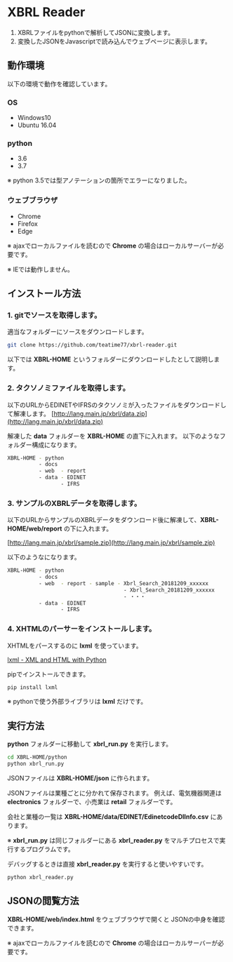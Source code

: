 # XBRL Reader

1. XBRLファイルをpythonで解析してJSONに変換します。
2. 変換したJSONをJavascriptで読み込んでウェブページに表示します。

## 動作環境
以下の環境で動作を確認しています。

### OS
- Windows10
- Ubuntu 16.04

### python
- 3.6
- 3.7

※ python 3.5では型アノテーションの箇所でエラーになりました。

### ウェブブラウザ
- Chrome
- Firefox
- Edge

※ ajaxでローカルファイルを読むので **Chrome** の場合はローカルサーバーが必要です。

※ IEでは動作しません。

## インストール方法

### 1. gitでソースを取得します。

適当なフォルダーにソースをダウンロードします。

```bash
git clone https://github.com/teatime77/xbrl-reader.git
```

以下では **XBRL-HOME** というフォルダーにダウンロードしたとして説明します。

### 2. タクソノミファイルを取得します。

以下のURLからEDINETやIFRSのタクソノミが入ったファイルをダウンロードして解凍します。
[http://lang.main.jp/xbrl/data.zip](http://lang.main.jp/xbrl/data.zip)

解凍した **data** フォルダーを **XBRL-HOME** の直下に入れます。
以下のようなフォルダー構成になります。

```bash
XBRL-HOME - python
          - docs
          - web  - report
          - data - EDINET
                 - IFRS                 
```

### 3. サンプルのXBRLデータを取得します。

以下のURLからサンプルのXBRLデータをダウンロード後に解凍して、**XBRL-HOME/web/report** の下に入れます。

[http://lang.main.jp/xbrl/sample.zip](http://lang.main.jp/xbrl/sample.zip)

以下のようなになります。

```bash
XBRL-HOME - python
          - docs
          - web  - report - sample - Xbrl_Search_20181209_xxxxxx
                                     - Xbrl_Search_20181209_xxxxxx
                                     - ・・・
          - data - EDINET
                 - IFRS                 
```


### 4. XHTMLのパーサーをインストールします。

XHTMLをパースするのに **lxml** を使っています。

[lxml - XML and HTML with Python](https://lxml.de/)

pipでインストールできます。

```bash
pip install lxml
```

※ pythonで使う外部ライブラリは **lxml** だけです。

## 実行方法

**python** フォルダーに移動して **xbrl_run.py** を実行します。

```bash
cd XBRL-HOME/python
python xbrl_run.py
```

JSONファイルは **XBRL-HOME/json** に作られます。

JSONファイルは業種ごとに分かれて保存されます。
例えば、電気機器関連は **electronics** フォルダーで、小売業は **retail** フォルダーです。

会社と業種の一覧は **XBRL-HOME/data/EDINET/EdinetcodeDlInfo.csv** にあります。

※ **xbrl_run.py** は同じフォルダーにある **xbrl_reader.py** をマルチプロセスで実行するプログラムです。

デバッグするときは直接 **xbrl_reader.py** を実行すると使いやすいです。

```bash
python xbrl_reader.py
```

## JSONの閲覧方法

**XBRL-HOME/web/index.html** をウェブブラウザで開くと JSONの中身を確認できます。

※ ajaxでローカルファイルを読むので **Chrome** の場合はローカルサーバーが必要です。

